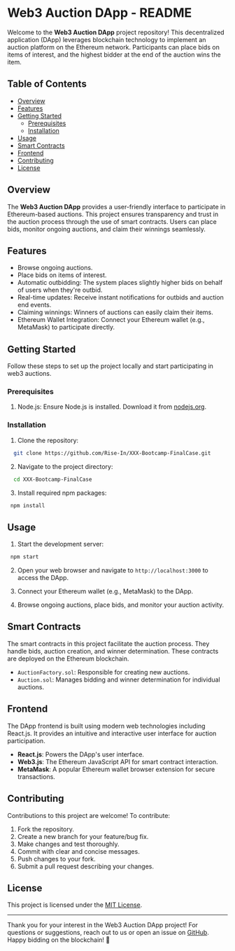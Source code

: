 # Web3 Auction DApp - README

Welcome to the **Web3 Auction DApp** project repository! This decentralized application (DApp) leverages blockchain technology to implement an auction platform on the Ethereum network. Participants can place bids on items of interest, and the highest bidder at the end of the auction wins the item.

## Table of Contents

- [Overview](#overview)
- [Features](#features)
- [Getting Started](#getting-started)
  - [Prerequisites](#prerequisites)
  - [Installation](#installation)
- [Usage](#usage)
- [Smart Contracts](#smart-contracts)
- [Frontend](#frontend)
- [Contributing](#contributing)
- [License](#license)

## Overview

The **Web3 Auction DApp** provides a user-friendly interface to participate in Ethereum-based auctions. This project ensures transparency and trust in the auction process through the use of smart contracts. Users can place bids, monitor ongoing auctions, and claim their winnings seamlessly.

## Features

- Browse ongoing auctions.
- Place bids on items of interest.
- Automatic outbidding: The system places slightly higher bids on behalf of users when they're outbid.
- Real-time updates: Receive instant notifications for outbids and auction end events.
- Claiming winnings: Winners of auctions can easily claim their items.
- Ethereum Wallet Integration: Connect your Ethereum wallet (e.g., MetaMask) to participate directly.

## Getting Started

Follow these steps to set up the project locally and start participating in web3 auctions.

### Prerequisites

1. Node.js: Ensure Node.js is installed. Download it from [nodejs.org](https://nodejs.org/).

### Installation

1. Clone the repository:

```bash
  git clone https://github.com/Rise-In/XXX-Bootcamp-FinalCase.git
```

2. Navigate to the project directory:

```bash
  cd XXX-Bootcamp-FinalCase
```

3. Install required npm packages:

```bash
 npm install
```

## Usage

1. Start the development server:

```bash
 npm start
```

2. Open your web browser and navigate to `http://localhost:3000` to access the DApp.

3. Connect your Ethereum wallet (e.g., MetaMask) to the DApp.

4. Browse ongoing auctions, place bids, and monitor your auction activity.

## Smart Contracts

The smart contracts in this project facilitate the auction process. They handle bids, auction creation, and winner determination. These contracts are deployed on the Ethereum blockchain.

- `AuctionFactory.sol`: Responsible for creating new auctions.
- `Auction.sol`: Manages bidding and winner determination for individual auctions.

## Frontend

The DApp frontend is built using modern web technologies including React.js. It provides an intuitive and interactive user interface for auction participation.

- **React.js**: Powers the DApp's user interface.
- **Web3.js**: The Ethereum JavaScript API for smart contract interaction.
- **MetaMask**: A popular Ethereum wallet browser extension for secure transactions.

## Contributing

Contributions to this project are welcome! To contribute:

1. Fork the repository.
2. Create a new branch for your feature/bug fix.
3. Make changes and test thoroughly.
4. Commit with clear and concise messages.
5. Push changes to your fork.
6. Submit a pull request describing your changes.

## License

This project is licensed under the [MIT License](LICENSE).

---

Thank you for your interest in the Web3 Auction DApp project! For questions or suggestions, reach out to us or open an issue on [GitHub](https://github.com/Rise-In/XXX-Bootcamp-FinalCase). Happy bidding on the blockchain! 🚀

